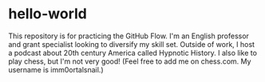 # hello-world
This repository is for practicing the GitHub Flow.
I'm an English professor and grant specialist looking to diversify my skill set. Outside of work, I host a podcast about 20th century America called Hypnotic History. I also like to play chess, but I'm not very good! (Feel free to add me on chess.com. My username is imm0ortalsnail.) 
